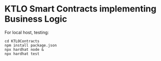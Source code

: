 # KTLO Smart Contracts implementing Business Logic


For local host, testing:

```shell
cd KTLOContracts
npm install package.json
npx hardhat node &
npx hardhat test
```

